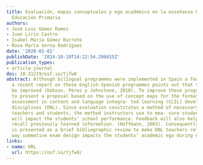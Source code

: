 ```yaml
---
title: Evaluación, mapas conceptuales y ego académico en la enseñanza bilingüe en
  Educación Primaria
authors:
- José Luis Gómez Ramos
- Juan Lirio Castro
- Isabel María Gómez Barreto
- Rosa María Serna Rodríguez
date: '2020-01-01'
publishDate: '2024-10-10T14:22:54.296015Z'
publication_types:
- article-journal
doi: 10.31219/osf.io/tjfw8
abstract: Although bilingual programmes were implemented in Spain a few years ago,
  a recent report on these English-Spanish programmes points out that they can still
  be improved (Dobson, Pérez y Johnstone, 2010). To improve these programmes, we aim
  to present a proposal based on the use of concept maps for the formative and summative
  assessment in content and language integra- ted learning (CLIL) developed in non-linguistic
  disciplines (DNL). Since evaluation constitutes a method of necessary feedback for
  teachers and students, the method instructors use to mea- sure students’ knowledge
  will impact the students’ school performance. Feedback will also help learners to
  recall previously learned information. (Hoffmann, 2003). Consequently, this paper
  is presented as a brief bibliographic review to make DNL teachers reflect on the
  way summative exam design impacts the students’ academic ego during evaluation.
links:
- name: URL
  url: https://osf.io/tjfw8/
---
```

